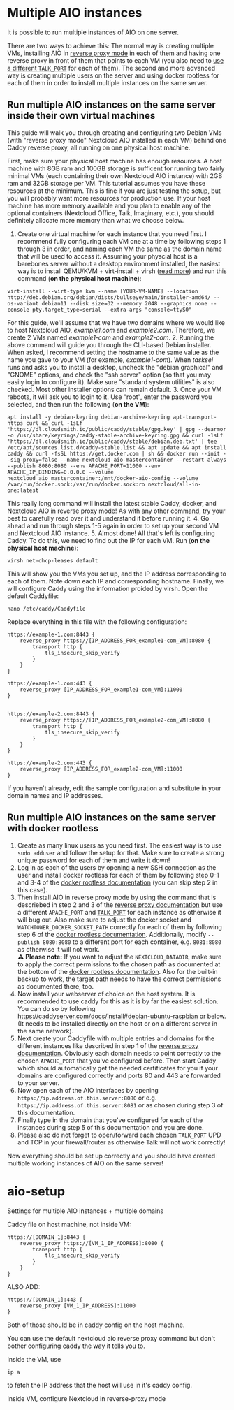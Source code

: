# Multiple AIO instances
It is possible to run multiple instances of AIO on one server.

There are two ways to achieve this: The normal way is creating multiple VMs, installing AIO in [reverse proxy mode](./reverse-proxy.md) in each of them and having one reverse proxy in front of them that points to each VM (you also need to [use a different `TALK_PORT`](https://github.com/nextcloud/all-in-one#how-to-adjust-the-talk-port) for each of them). The second and more advanced way is creating multiple users on the server and using docker rootless for each of them in order to install multiple instances on the same server. 

## Run multiple AIO instances on the same server inside their own virtual machines
This guide will walk you through creating and configuring two Debian VMs (with "reverse proxy mode" Nextcloud AIO installed in each VM) behind one Caddy reverse proxy, all running on one physical host machine.

First, make sure your physical host machine has enough resources. A host machine with 8GB ram and 100GB storage is sufficent for running two fairly minimal VMs (each containing their own Nextcloud AIO instance) with 2GB ram and 32GB storage per VM. This tutorial assumes you have these resources at the minimum. This is fine if you are just testing the setup, but you will probably want more resources for production use. If your host machine has more memory available and you plan to enable any of the optional containers (Nextcloud Office, Talk, Imaginary, etc.), you should definitely allocate more memory than what we choose below.
1. Create one virtual machine for each instance that you need first. I recommend fully configuring each VM one at a time by following steps 1 through 3 in order, and naming each VM the same as the domain name that will be used to access it. Assuming your physcial host is a barebones server without a desktop environment installed, the easiest way is to install QEMU/KVM + virt-install + virsh ([read more](https://wiki.debian.org/KVM)) and run this command (**on the physical host machine**):
```shell
virt-install --virt-type kvm --name [YOUR-VM-NAME] --location http://deb.debian.org/debian/dists/bullseye/main/installer-amd64/ --os-variant debian11 --disk size=32 --memory 2048 --graphics none --console pty,target_type=serial --extra-args "console=ttyS0"
```
For this guide, we'll assume that we have two domains where we would like to host Nextcloud AIO, *example1.com* and *example2.com*. Therefore, we create 2 VMs named *example1-com* and *example2-com*.
2. Running the above command will guide you through the CLI-based Debian installer. When asked, I recommend setting the hostname to the same value as the name you gave to your VM (for example, *example1-com*). When *tasksel* runs and asks you to install a desktop, uncheck the "debian graphical" and "GNOME" options, and check the "ssh server" option (so that you may easily login to configure it). Make sure "standard system utilities" is also checked. Most other installer options can remain default.
3. Once your VM reboots, it will ask you to login to it. Use "root", enter the password you selected, and then run the following (**on the VM**):
```shell
apt install -y debian-keyring debian-archive-keyring apt-transport-https curl && curl -1sLf 'https://dl.cloudsmith.io/public/caddy/stable/gpg.key' | gpg --dearmor -o /usr/share/keyrings/caddy-stable-archive-keyring.gpg && curl -1sLf 'https://dl.cloudsmith.io/public/caddy/stable/debian.deb.txt' | tee /etc/apt/sources.list.d/caddy-stable.list && apt update && apt install caddy && curl -fsSL https://get.docker.com | sh && docker run --init --sig-proxy=false --name nextcloud-aio-mastercontainer --restart always --publish 8080:8080 --env APACHE_PORT=11000 --env APACHE_IP_BINDING=0.0.0.0 --volume nextcloud_aio_mastercontainer:/mnt/docker-aio-config --volume /var/run/docker.sock:/var/run/docker.sock:ro nextcloud/all-in-one:latest
```
This really long command will install the latest stable Caddy, docker, and Nextcloud AIO in reverse proxy mode! As with any other command, try your best to carefully read over it and understand it before running it.
4. Go ahead and run through steps 1-5 again in order to set up your second VM and Nextcloud AIO instance.
5. Almost done! All that's left is configuring Caddy. To do this, we need to find out the IP for each VM. Run (**on the physical host machine**):
```shell
virsh net-dhcp-leases default
```
This will show you the VMs you set up, and the IP address corresponding to each of them. Note down each IP and corresponding hostname.
Finally, we will configure Caddy using the information proided by virsh. Open the default Caddyfile:
```shell
nano /etc/caddy/Caddyfile
```
Replace everything in this file with the following configuration:
```shell
https://example-1.com:8443 {
    reverse_proxy https://[IP_ADDRESS_FOR_example1-com_VM]:8080 {
        transport http {
            tls_insecure_skip_verify
        }
    }
}

https://example-1.com:443 {
    reverse_proxy [IP_ADDRESS_FOR_example1-com_VM]:11000
}


https://example-2.com:8443 {
    reverse_proxy https://[IP_ADDRESS_FOR_example2-com_VM]:8080 {
        transport http {
            tls_insecure_skip_verify
        }
    }
}

https://example-2.com:443 {
    reverse_proxy [IP_ADDRESS_FOR_example2-com_VM]:11000
}
```
If you haven't already, edit the sample configuration and substitute in your domain names and IP addresses.

## Run multiple AIO instances on the same server with docker rootless
1. Create as many linux users as you need first. The easiest way is to use `sudo adduser` and follow the setup for that. Make sure to create a strong unique password for each of them and write it down!
1. Log in as each of the users by opening a new SSH connection as the user and install docker rootless for each of them by following step 0-1 and 3-4 of the [docker rootless documentation](./docker-rootless.md) (you can skip step 2 in this case).
1. Then install AIO in reverse proxy mode by using the command that is descriebed in step 2 and 3 of the [reverse proxy documentation](./reverse-proxy.md) but use a different `APACHE_PORT` and [`TALK_PORT`](https://github.com/nextcloud/all-in-one#how-to-adjust-the-talk-port) for each instance as otherwise it will bug out. Also make sure to adjust the docker socket and `WATCHTOWER_DOCKER_SOCKET_PATH` correctly for each of them by following step 6 of the [docker rootless documentation](./docker-rootless.md). Additionally, modify `--publish 8080:8080` to a different port for each container, e.g. `8081:8080` as otherwise it will not work.<br>
**⚠️ Please note:** If you want to adjust the `NEXTCLOUD_DATADIR`, make sure to apply the correct permissions to the chosen path as documented at the bottom of the [docker rootless documentation](./docker-rootless.md). Also for the built-in backup to work, the target path needs to have the correct permissions as documented there, too.
1. Now install your webserver of choice on the host system. It is recommended to use caddy for this as it is by far the easiest solution. You can do so by following https://caddyserver.com/docs/install#debian-ubuntu-raspbian or below. (It needs to be installed directly on the host or on a different server in the same network).
1. Next create your Caddyfile with multiple entries and domains for the different instances like described in step 1 of the [reverse proxy documentation](./reverse-proxy.md). Obviously each domain needs to point correctly to the chosen `APACHE_PORT` that you've configured before. Then start Caddy which should automatically get the needed certificates for you if your domains are configured correctly and ports 80 and 443 are forwarded to your server.
1. Now open each of the AIO interfaces by opening `https://ip.address.of.this.server:8080` or e.g. `https://ip.address.of.this.server:8081` or as chosen during step 3 of this documentation. 
1. Finally type in the domain that you've configured for each of the instances during step 5 of this documentation and you are done.
1. Please also do not forget to open/forward each chosen `TALK_PORT` UPD and TCP in your firewall/router as otherwise Talk will not work correctly!

Now everything should be set up correctly and you should have created multiple working instances of AIO on the same server!












# aio-setup
Settings for multiple AIO instances + multiple domains

Caddy file on host machine, not inside VM:

```
https://[DOMAIN_1]:8443 {
    reverse_proxy https://[VM_1_IP_ADDRESS]:8080 {
        transport http {
            tls_insecure_skip_verify
        }
    }
}
```
ALSO ADD:
```
https://[DOMAIN_1]:443 {
    reverse_proxy [VM_1_IP_ADDRESS]:11000
}
```

Both of those should be in caddy config on the host machine.

You can use the default nextcloud aio reverse proxy command but don't bother configuring caddy the way it tells you to.

Inside the VM, use
```shell
ip a
```
to fetch the IP address that the host will use in it's caddy config.

Inside VM, configure Nextcloud in reverse-proxy mode
